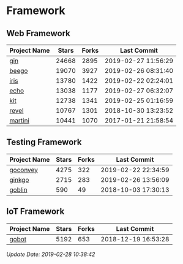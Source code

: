 # Framework

## Web Framework

| Project Name | Stars | Forks | Last Commit |
| ------------ | ----- | ----- | ----------- |
| [gin](https://github.com/gin-gonic/gin) | 24668 | 2895 | 2019-02-27 11:56:29 |
| [beego](https://github.com/astaxie/beego) | 19070 | 3927 | 2019-02-26 08:31:40 |
| [iris](https://github.com/kataras/iris) | 13780 | 1422 | 2019-02-22 02:24:01 |
| [echo](https://github.com/labstack/echo) | 13038 | 1177 | 2019-02-27 06:32:07 |
| [kit](https://github.com/go-kit/kit) | 12738 | 1341 | 2019-02-25 01:16:59 |
| [revel](https://github.com/revel/revel) | 10767 | 1301 | 2018-10-30 13:23:52 |
| [martini](https://github.com/go-martini/martini) | 10441 | 1070 | 2017-01-21 21:58:54 |

## Testing Framework

| Project Name | Stars | Forks | Last Commit |
| ------------ | ----- | ----- | ----------- |
| [goconvey](https://github.com/smartystreets/goconvey) | 4275 | 322 | 2019-02-22 22:34:59 |
| [ginkgo](https://github.com/onsi/ginkgo) | 2715 | 283 | 2019-02-26 13:56:09 |
| [goblin](https://github.com/franela/goblin) | 590 | 49 | 2018-10-03 17:30:13 |

## IoT Framework

| Project Name | Stars | Forks | Last Commit |
| ------------ | ----- | ----- | ----------- |
| [gobot](https://github.com/hybridgroup/gobot) | 5192 | 653 | 2018-12-19 16:53:28 |

*Update Date: 2019-02-28 10:38:42*